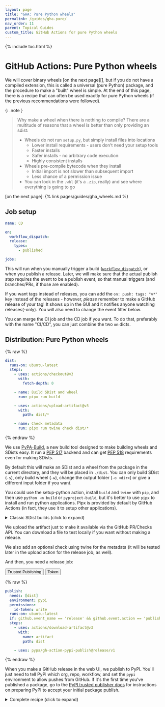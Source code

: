 ```yaml
---
layout: page
title: "GHA: Pure Python wheels"
permalink: /guides/gha-pure/
nav_order: 11
parent: Topical Guides
custom_title: GitHub Actions for pure Python wheels
---
```


{% include toc.html %}

# GitHub Actions: Pure Python wheels

We will cover binary wheels [on the next page][], but if you do not have a
compiled extension, this is called a universal (pure Python) package, and the
procedure to make a "built" wheel is simple. At the end of this page, there is a
recipe that can often be used exactly for pure Python wheels (if the previous
recommendations were followed).

{: .note }

> Why make a wheel when there is nothing to compile? There are a multitude of
> reasons that a wheel is better than only providing an sdist:
>
> - Wheels do not run `setup.py`, but simply install files into locations
>   - Lower install requirements - users don't need your setup tools
>   - Faster installs
>   - Safer installs - no arbitrary code execution
>   - Highly consistent installs
> - Wheels pre-compile bytecode when they install
>   - Initial import is not slower than subsequent import
>   - Less chance of a permission issue
> - You can look in the `.whl` (it's a `.zip`, really) and see where everything
>   is going to go

[on the next page]: {% link pages/guides/gha_wheels.md %}

## Job setup

```yaml
name: CD

on:
  workflow_dispatch:
  release:
    types:
      - published

jobs:
```

This will run when you manually trigger a build ([`workflow_dispatch`][]), or
when you publish a release. Later, we will make sure that the actual publish
step requires the event to be a publish event, so that manual triggers (and
branches/PRs, if those are enabled).

If you want tags instead of releases, you can add the `on: push: tags: "v*"` key
instead of the releases - however, _please_ remember to make a GitHub release of
your tag! It shows up in the GUI and it notifies anyone watching
releases(-only). You will also need to change the event filter below.

You can merge the CI job and the CD job if you want. To do that, preferably with
the name "CI/CD", you can just combine the two `on` dicts.

## Distribution: Pure Python wheels

{% raw %}

```yaml
dist:
  runs-on: ubuntu-latest
  steps:
    - uses: actions/checkout@v3
      with:
        fetch-depth: 0

    - name: Build SDist and wheel
      run: pipx run build

    - uses: actions/upload-artifact@v3
      with:
        path: dist/*

    - name: Check metadata
      run: pipx run twine check dist/*
```

{% endraw %}

We use [PyPA-Build](https://pypa-build.readthedocs.io/en/latest/), a new build
tool designed to make building wheels and SDists easy. It run a [PEP 517][]
backend and can get [PEP 518][] requirements even for making SDists.

By default this will make an SDist and a wheel from the package in the current
directory, and they will be placed in `./dist`. You can only build SDist (`-s`),
only build wheel (`-w`), change the output folder (`-o <dir>`) or give a
different input folder if you want.

You could use the setup-python action, install `build` and `twine` with `pip`,
and then use `python -m build` or `pyproject-build`, but it's better to use
`pipx` to install and run python applications. Pipx is provided by default by
GitHub Actions (in fact, they use it to setup other applications).

<details markdown="1"><summary>Classic SDist builds (click to expand)</summary>

If you don't have a pyproject.toml, you might need to use the raw `setup.py`
commands. This is the classic way to do things, though you should consider
direct usage of setup.py to be an implementation detail, and setup.py is not
even required in modern packages.

You must install SDist requirements by hand since `python setup.py sdist` does
not get the benefits of having pip install things. If you have any special
requirements in your `pyproject.toml` (and still don't want to use `build`),
you'll need to list them. This is special just for the SDist, not for making
wheels (which should be done by the PEP 517/518 process for you because you will
use `build` or `pip`).

To build the wheel, you can use `python -m pip wheel . -w wheelhouse`. Unlike
build, this is a wheelhouse, not the output wheel; any wheels it makes during
the process will be put here, not just the one you wanted to upload. Be sure to
use something like `wheelhouse/my_package*.whl` when you pick your items from
this folder so as not to pick a random dependency that didn't have a binary
wheel already. Or just use PyPA/build.

</details>

We upload the artifact just to make it available via the GitHub PR/Checks API.
You can download a file to test locally if you want without making a release.

We also add an optional check using twine for the metadata (it will be tested
later in the upload action for the release job, as well).

And then, you need a release job:

<div class="skhep-bar d-flex m-2" style="justify-content:center;">
  <button class="skhep-bar-item oidc-btn btn m-2 btn-purple" onclick="openTab('oidc')">Trusted Publishing</button>
  <button class="skhep-bar-item token-btn btn m-2" onclick="openTab('token')" id='token-btn'>Token</button>
</div>

<div class="skhep-tab oidc-tab" markdown="1">

{% raw %}

```yaml
publish:
  needs: [dist]
  environment: pypi
  permissions:
    id-token: write
  runs-on: ubuntu-latest
  if: github.event_name == 'release' && github.event.action == 'published'
  steps:
    - uses: actions/download-artifact@v3
      with:
        name: artifact
        path: dist

    - uses: pypa/gh-action-pypi-publish@release/v1
```

{% endraw %}

When you make a GitHub release in the web UI, we publish to PyPI. You'll just
need to tell PyPI which org, repo, workflow, and set the `pypi` environment to
allow pushes from GitHub. If it's the first time you've published a package, go
to the [PyPI trusted publisher docs] for instructions on preparing PyPI to
accept your initial package publish.

</div>
<div class="skhep-tab token-tab" markdown="1" style="display:none;">

{% raw %}

```yaml
publish:
  needs: [dist]
  runs-on: ubuntu-latest
  if: github.event_name == 'release' && github.event.action == 'published'
  steps:
    - uses: actions/download-artifact@v3
      with:
        name: artifact
        path: dist

    - uses: pypa/gh-action-pypi-publish@release/v1
      with:
        password: ${{ secrets.pypi_password }}
```

{% endraw %}

When you make a GitHub release in the web UI, we publish to PyPI. You'll need to
go to PyPI, generate a token for your user, and put it into `pypi_password` on
your repo's secrets page. Once you have a project, you should delete your
user-scoped token and generate a new project-scoped token.

</div>

<details markdown="1"><summary>Complete recipe (click to expand)</summary>

This can be used on almost any package with a standard
`.github/workflows/cd.yml` recipe. This works because `pyproject.toml` describes
exactly how to build your package, hence all packages build exactly via the same
interface:

<div class="skhep-tab oidc-tab" markdown="1">

{% raw %}

```yaml
name: CD

on:
  workflow_dispatch:
  push:
    branches:
      - main
  release:
    types:
      - published

jobs:
  dist:
    runs-on: ubuntu-latest
    steps:
      - uses: actions/checkout@v3

        with:
          fetch-depth: 0

      - name: Build SDist and wheel
        run: pipx run build

      - uses: actions/upload-artifact@v3
        with:
          path: dist/*

      - name: Check metadata
        run: pipx run twine check dist/*

  publish:
    needs: [dist]
    environment: pypi
    permissions:
      id-token: write
    runs-on: ubuntu-latest
    if: github.event_name == 'release' && github.event.action == 'published'

    steps:
      - uses: actions/download-artifact@v3
        with:
          name: artifact
          path: dist

      - uses: pypa/gh-action-pypi-publish@release/v1
```

{% endraw %}

</div>
<div class="skhep-tab token-tab" markdown="1" style="display:none;">

{% raw %}

```yaml
name: CD

on:
  workflow_dispatch:
  push:
    branches:
      - main
  release:
    types:
      - published

jobs:
  dist:
    runs-on: ubuntu-latest
    steps:
      - uses: actions/checkout@v3

        with:
          fetch-depth: 0

      - name: Build SDist and wheel
        run: pipx run build

      - uses: actions/upload-artifact@v3
        with:
          path: dist/*

      - name: Check metadata
        run: pipx run twine check dist/*

  publish:
    needs: [dist]
    runs-on: ubuntu-latest
    if: github.event_name == 'release' && github.event.action == 'published'

    steps:
      - uses: actions/download-artifact@v3
        with:
          name: artifact
          path: dist

      - uses: pypa/gh-action-pypi-publish@release/v1
        with:
          password: ${{ secrets.pypi_password }}
```

{% endraw %}

</div>

</details>

<!-- prettier-ignore-start -->

[pep 517]: https://www.python.org/dev/peps/pep-0517/
[pep 518]: https://www.python.org/dev/peps/pep-0518/
[pypi trusted publisher docs]: https://docs.pypi.org/trusted-publishers/creating-a-project-through-oidc/
[`workflow_dispatch`]: https://github.blog/changelog/2020-07-06-github-actions-manual-triggers-with-workflow_dispatch/


<!-- prettier-ignore-end -->

<script src="{% link assets/js/tabs.js %}"></script>
